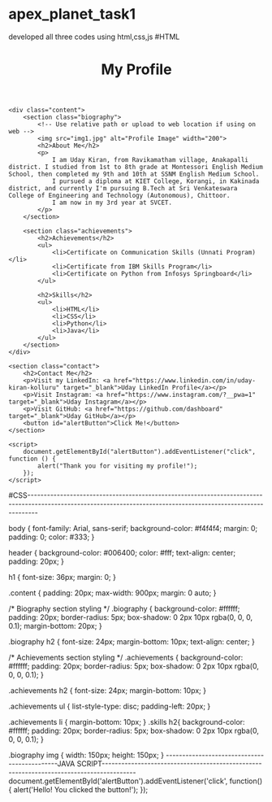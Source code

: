 # apex_planet_task1
developed all three codes using html,css,js
#HTML
<!DOCTYPE html>
<html lang="en">
<head>
    <meta charset="UTF-8">
    <meta name="viewport" content="width=device-width, initial-scale=1.0">
    <title>My Profile</title>
    <link rel="stylesheet" href="style.css">
</head>
<body>
    <header>
        <h1>My Profile</h1>
    </header>

    <div class="content">
        <section class="biography">
            <!-- Use relative path or upload to web location if using on web -->
            <img src="img1.jpg" alt="Profile Image" width="200">
            <h2>About Me</h2>
            <p>
                I am Uday Kiran, from Ravikamatham village, Anakapalli district. I studied from 1st to 8th grade at Montessori English Medium School, then completed my 9th and 10th at SSNM English Medium School.
                I pursued a diploma at KIET College, Korangi, in Kakinada district, and currently I'm pursuing B.Tech at Sri Venkateswara College of Engineering and Technology (Autonomous), Chittoor. 
                I am now in my 3rd year at SVCET.
            </p>
        </section>

        <section class="achievements">
            <h2>Achievements</h2>
            <ul>
                <li>Certificate on Communication Skills (Unnati Program)</li>
                <li>Certificate from IBM Skills Program</li>
                <li>Certificate on Python from Infosys Springboard</li>
            </ul>

            <h2>Skills</h2>
            <ul>
                <li>HTML</li>
                <li>CSS</li>
                <li>Python</li>
                <li>Java</li>  
            </ul>
        </section>
    </div>

    <section class="contact">
        <h2>Contact Me</h2>
        <p>Visit my LinkedIn: <a href="https://www.linkedin.com/in/uday-kiran-kolluru" target="_blank">Uday LinkedIn Profile</a></p>
        <p>Visit Instagram: <a href="https://www.instagram.com/?__pwa=1" target="_blank">Uday Instagram</a></p>
        <p>Visit GitHub: <a href="https://github.com/dashboard" target="_blank">Uday GitHub</a></p>
        <button id="alertButton">Click Me!</button>
    </section>

    <script>
        document.getElementById("alertButton").addEventListener("click", function () {
            alert("Thank you for visiting my profile!");
        });
    </script>
</body>
</html>

#CSS---------------------------------------------------------------------------------------------------------------------------------------------------------------

body {
    font-family: Arial, sans-serif;
    background-color: #f4f4f4;
    margin: 0;
    padding: 0;
    color: #333;
}


header {
    background-color: #006400;
    color: #fff;
    text-align: center;
    padding: 20px;
}

h1 {
    font-size: 36px;
    margin: 0;
}


.content {
    padding: 20px;
    max-width: 900px;
    margin: 0 auto;
}

/* Biography section styling */
.biography {
    background-color: #ffffff;
    padding: 20px;
    border-radius: 5px;
    box-shadow: 0 2px 10px rgba(0, 0, 0, 0.1);
    margin-bottom: 20px;
}

.biography h2 {
    font-size: 24px;
    margin-bottom: 10px;
    text-align: center;
}




/* Achievements section styling */
.achievements {
    background-color: #ffffff;
    padding: 20px;
    border-radius: 5px;
    box-shadow: 0 2px 10px rgba(0, 0, 0, 0.1);
}

.achievements h2 {
    font-size: 24px;
    margin-bottom: 10px;
}

.achievements ul {
    list-style-type: disc;
    padding-left: 20px;
}

.achievements li {
    margin-bottom: 10px;
}
.skills h2{
  background-color: #ffffff;
    padding: 20px;
    border-radius: 5px;
    box-shadow: 0 2px 10px rgba(0, 0, 0, 0.1);
}

.biography img {
    width: 150px;
    height: 150px;
}
---------------------------------------------JAVA SCRIPT----------------------------------------------------------------------------------------
document.getElementById('alertButton').addEventListener('click', function() {
    alert('Hello! You clicked the button!');
});
